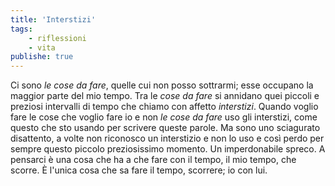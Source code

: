 ```yaml
---
title: 'Interstizi'
tags:
    - riflessioni
    - vita
publishe: true
---
```

Ci sono *le cose da fare*, quelle cui non posso sottrarmi; esse occupano la maggior parte del mio tempo. Tra le *cose da fare* si annidano quei piccoli e preziosi intervalli di tempo che chiamo con affetto *interstizi*. Quando voglio fare le cose che voglio fare io e non *le cose da fare* uso gli interstizi, come questo che sto usando per scrivere queste parole. Ma sono uno sciagurato disattento, a volte non riconosco un interstizio e non lo uso e così perdo per sempre questo piccolo preziosissimo momento. Un imperdonabile spreco. A pensarci è una cosa che ha a che fare con il tempo, il mio tempo, che scorre.
È l'unica cosa che sa fare il tempo, scorrere; io con lui.